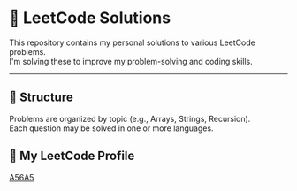# 🧠 LeetCode Solutions

This repository contains my personal solutions to various LeetCode problems.  
I'm solving these to improve my problem-solving and coding skills.

---

## 📂 Structure

Problems are organized by topic (e.g., Arrays, Strings, Recursion).  
Each question may be solved in one or more languages.

## 🔗 My LeetCode Profile

[A56A5](https://leetcode.com/u/alviav)

